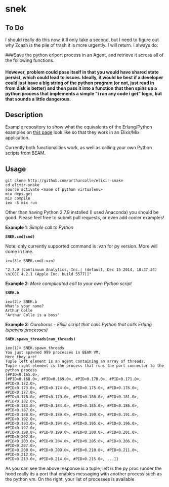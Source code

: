 # snek

## To Do
I should really do this now, it'll only take a second, but I need to figure out why Zcash is the pile of trash it is more urgently. I will return. I always do:

###Save the python erlport process in an Agent, and retrieve it across all of the following functions.
#### However, problem could pose itself in that you would have shared state persist, which could lead to issues. Ideally, it would be best if a developer could just have a big string of the python program (or not, just read in from disk is better) and then pass it into a function that then spins up a python process that implements a simple "i run any code i get" logic, but that sounds a little dangerous.


## Description

Example repository to show what the equivalents of the Erlang/Python examples on [this page](http://erlport.org/docs/python.html) look like so that they work in an Elixir/Mix application.

Currently both functionalities work, as well as calling your own Python scripts from BEAM. 

## Usage

```
git clone http://github.com/arthurcolle/elixir-snake
cd elixir-snake
source activate <name of python virtualenv>
mix deps.get
mix compile
iex -S mix run
```
Other than having Python 2.7.9 installed (I used Anaconda) you should be good. Please feel free to submit pull requests, or even add cooler examples! 

**Example 1**: *Simple call to Python*

**```SNEK.cmd(cmd)```**

Note: only currently supported command is :vzn for py version.
More will come in time.

```
iex(3)> SNEK.cmd(:vzn)

"2.7.9 |Continuum Analytics, Inc.| (default, Dec 15 2014, 10:37:34) \n[GCC 4.2.1 (Apple Inc. build 5577)]"
```

**Example 2**: *More complicated call to your own Python script*

**```SNEK.b```**

```
iex(2)> SNEK.b
What's your name?
Arthur Colle
"Arthur Colle is a boss"
```

**Example 3**: *Ouroboros - Elixir script that calls Python that calls Erlang (spawns processes)*

**```SNEK.spawn_threads(num_threads)```**

```
iex(1)> SNEK.spawn_threads
You just spawned 999 processes in BEAM VM.
Here they are!
Tuple left element is an agent containing an array of threads.
Tuple right element is the process that runs the port connector to the python process
{#PID<0.165.0>,
[#PID<0.168.0>, #PID<0.169.0>, #PID<0.170.0>, #PID<0.171.0>, #PID<0.172.0>,
#PID<0.173.0>, #PID<0.174.0>, #PID<0.175.0>, #PID<0.176.0>, #PID<0.177.0>,
#PID<0.178.0>, #PID<0.179.0>, #PID<0.180.0>, #PID<0.181.0>, #PID<0.182.0>,
#PID<0.183.0>, #PID<0.184.0>, #PID<0.185.0>, #PID<0.186.0>, #PID<0.187.0>,
#PID<0.188.0>, #PID<0.189.0>, #PID<0.190.0>, #PID<0.191.0>, #PID<0.192.0>,
#PID<0.193.0>, #PID<0.194.0>, #PID<0.195.0>, #PID<0.196.0>, #PID<0.197.0>,
#PID<0.198.0>, #PID<0.199.0>, #PID<0.200.0>, #PID<0.201.0>, #PID<0.202.0>,
#PID<0.203.0>, #PID<0.204.0>, #PID<0.205.0>, #PID<0.206.0>, #PID<0.207.0>,
#PID<0.208.0>, #PID<0.209.0>, #PID<0.210.0>, #PID<0.211.0>, #PID<0.212.0>,
#PID<0.213.0>, #PID<0.214.0>, #PID<0.215.0>, ...]}
```

As you can see the above response is a tuple, left is the py proc (under the hood really its a port that enables
messaging with another process such as the python vm. On the right, your list of processes is available
